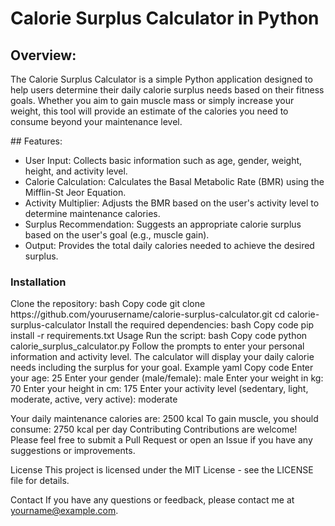 # Calorie Surplus Calculator in Python
## Overview:
<p>The Calorie Surplus Calculator is a simple Python application designed to help users determine their daily calorie surplus needs based on their fitness goals. Whether you aim to gain muscle mass or simply increase your weight, this tool will provide an estimate of the calories you need to consume beyond your maintenance level.</p>
## Features:
<ul>
<li>User Input: Collects basic information such as age, gender, weight, height, and activity level.</li>
<li>Calorie Calculation: Calculates the Basal Metabolic Rate (BMR) using the Mifflin-St Jeor Equation.</li>
<li>Activity Multiplier: Adjusts the BMR based on the user's activity level to determine maintenance calories.</li>
<li>Surplus Recommendation: Suggests an appropriate calorie surplus based on the user's goal (e.g., muscle gain).</li>
<li>Output: Provides the total daily calories needed to achieve the desired surplus.</li>
</ul>
<h3>Installation</h3>
Clone the repository:
bash
Copy code
git clone https://github.com/yourusername/calorie-surplus-calculator.git
cd calorie-surplus-calculator
Install the required dependencies:
bash
Copy code
pip install -r requirements.txt
Usage
Run the script:
bash
Copy code
python calorie_surplus_calculator.py
Follow the prompts to enter your personal information and activity level.
The calculator will display your daily calorie needs including the surplus for your goal.
Example
yaml
Copy code
Enter your age: 25
Enter your gender (male/female): male
Enter your weight in kg: 70
Enter your height in cm: 175
Enter your activity level (sedentary, light, moderate, active, very active): moderate

Your daily maintenance calories are: 2500 kcal
To gain muscle, you should consume: 2750 kcal per day
Contributing
Contributions are welcome! Please feel free to submit a Pull Request or open an Issue if you have any suggestions or improvements.

License
This project is licensed under the MIT License - see the LICENSE file for details.

Contact
If you have any questions or feedback, please contact me at yourname@example.com.
